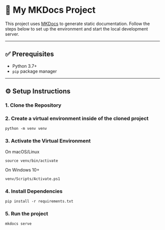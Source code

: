 # 📝 My MKDocs Project

This project uses [MKDocs](https://www.mkdocs.org/) to generate static documentation. Follow the steps below to set up the environment and start the local development server.

---

## ✅ Prerequisites

- Python 3.7+
- `pip` package manager

---

## ⚙️ Setup Instructions

### 1. Clone the Repository

### 2. Create a virtual environment inside of the cloned project
```
python -m venv venv
```

### 3. Activate the Virtual Environment
On macOS/Linux
```
source venv/bin/activate
```
On Windows 10+
```
venv/Scripts/Activate.ps1
```

### 4. Install Dependencies
```
pip install -r requirements.txt
```

### 5. Run the project
```
mkdocs serve
```
